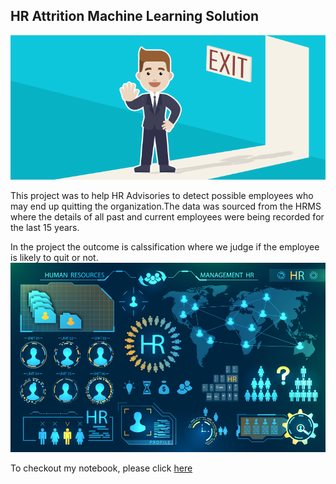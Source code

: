 ## HR Attrition Machine Learning Solution
![enter image description here](https://github.com/RagaSuma/hr-employee-attrition/blob/main/Attrtion.png?raw=true)

This project was to help HR Advisories to detect possible employees who may end up quitting the organization.The data was sourced from the HRMS where the details of all past and current employees were being recorded for the last 15 years.

In the project the outcome is calssification where we judge if the employee is likely to quit or not.
![enter image description here](https://github.com/RagaSuma/hr-employee-attrition/blob/main/hr-analytics-10.jpg?raw=true)

To checkout my notebook, please click [here](https://github.com/RagaSuma/hr-employee-attrition/blob/main/HR_Analytics.ipynb)

